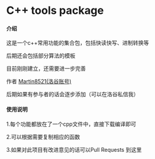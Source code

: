 # C++ tools package

#### 介绍
这是一个c++常用功能的集合包，包括快读快写、进制转换等

后期还会包括部分算法的模板

目前刚刚建立，还需要进一步完善

作者 [Martin8521(洛谷账号)](https://www.luogu.com.cn/user/577302)

后期如果有参与者的话会逐步添加（可以在洛谷私信我）

#### 使用说明

1.每个功能都放在了一个cpp文件中，直接下载编译即可

2.可以根据需要复制相应的函数

3.如果对此项目有改进意见的话可以Pull Requests 到这里

